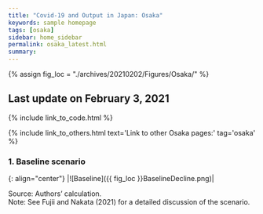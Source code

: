 ```yaml
---
title: "Covid-19 and Output in Japan: Osaka"
keywords: sample homepage
tags: [osaka]
sidebar: home_sidebar
permalink: osaka_latest.html
summary:
---
```


{% assign fig_loc = "./archives/20210202/Figures/Osaka/" %}

## Last update on February 3, 2021

{% include link_to_code.html %}

{% include link_to_others.html text='Link to other Osaka pages:' tag='osaka' %}

### 1. Baseline scenario

{: align="center"}
|![Baseline]({{ fig_loc }}BaselineDecline.png)|

Source: Authors’ calculation.<br>
Note:	See Fujii and Nakata (2021) for a detailed discussion of the scenario.
